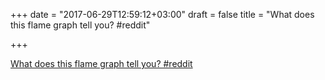 +++
date = "2017-06-29T12:59:12+03:00"
draft = false
title = "What does this flame graph tell you?  #reddit"

+++

<p><a href="https://t.co/vlXnlcNL0j">What does this flame graph tell you?  #reddit</a></p>